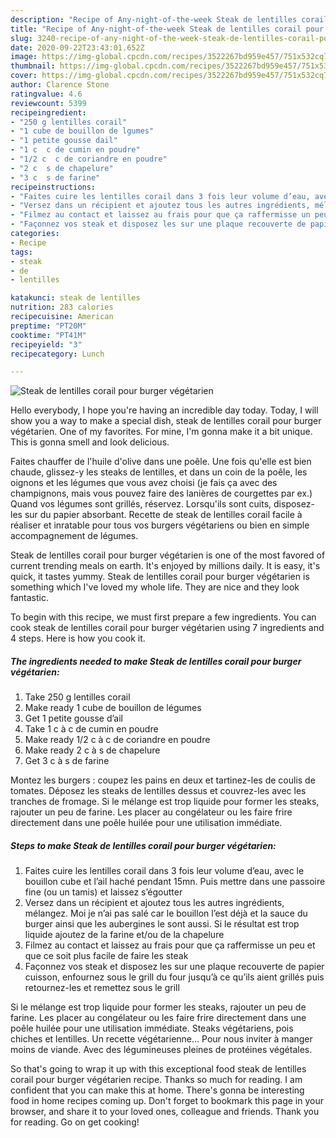 ```yaml
---
description: "Recipe of Any-night-of-the-week Steak de lentilles corail pour burger végétarien"
title: "Recipe of Any-night-of-the-week Steak de lentilles corail pour burger végétarien"
slug: 3240-recipe-of-any-night-of-the-week-steak-de-lentilles-corail-pour-burger-vegetarien
date: 2020-09-22T23:43:01.652Z
image: https://img-global.cpcdn.com/recipes/3522267bd959e457/751x532cq70/steak-de-lentilles-corail-pour-burger-vegetarien-photo-principale-de-la-recette.jpg
thumbnail: https://img-global.cpcdn.com/recipes/3522267bd959e457/751x532cq70/steak-de-lentilles-corail-pour-burger-vegetarien-photo-principale-de-la-recette.jpg
cover: https://img-global.cpcdn.com/recipes/3522267bd959e457/751x532cq70/steak-de-lentilles-corail-pour-burger-vegetarien-photo-principale-de-la-recette.jpg
author: Clarence Stone
ratingvalue: 4.6
reviewcount: 5399
recipeingredient:
- "250 g lentilles corail"
- "1 cube de bouillon de lgumes"
- "1 petite gousse dail"
- "1 c  c de cumin en poudre"
- "1/2 c  c de coriandre en poudre"
- "2 c  s de chapelure"
- "3 c  s de farine"
recipeinstructions:
- "Faites cuire les lentilles corail dans 3 fois leur volume d’eau, avec le bouillon cube et l’ail haché pendant 15mn. Puis mettre dans une passoire fine (ou un tamis) et laissez s’égoutter"
- "Versez dans un récipient et ajoutez tous les autres ingrédients, mélangez. Moi je n’ai pas salé car le bouillon l’est déjà et la sauce du burger ainsi que les aubergines le sont aussi. Si le résultat est trop liquide ajoutez de la farine et/ou de la chapelure"
- "Filmez au contact et laissez au frais pour que ça raffermisse un peu et que ce soit plus facile de faire les steak"
- "Façonnez vos steak et disposez les sur une plaque recouverte de papier cuisson, enfournez sous le grill du four jusqu’à ce qu’ils aient grillés puis retournez-les et remettez sous le grill"
categories:
- Recipe
tags:
- steak
- de
- lentilles

katakunci: steak de lentilles 
nutrition: 283 calories
recipecuisine: American
preptime: "PT20M"
cooktime: "PT41M"
recipeyield: "3"
recipecategory: Lunch

---
```



![Steak de lentilles corail pour burger végétarien](https://img-global.cpcdn.com/recipes/3522267bd959e457/751x532cq70/steak-de-lentilles-corail-pour-burger-vegetarien-photo-principale-de-la-recette.jpg)

Hello everybody, I hope you're having an incredible day today. Today, I will show you a way to make a special dish, steak de lentilles corail pour burger végétarien. One of my favorites. For mine, I'm gonna make it a bit unique. This is gonna smell and look delicious.

Faites chauffer de l&#39;huile d&#39;olive dans une poêle. Une fois qu&#39;elle est bien chaude, glissez-y les steaks de lentilles, et dans un coin de la poêle, les oignons et les légumes que vous avez choisi (je fais ça avec des champignons, mais vous pouvez faire des lanières de courgettes par ex.) Quand vos légumes sont grillés, réservez. Lorsqu&#39;ils sont cuits, disposez-les sur du papier absorbant. Recette de steak de lentilles corail facile à réaliser et inratable pour tous vos burgers végétariens ou bien en simple accompagnement de légumes.

Steak de lentilles corail pour burger végétarien is one of the most favored of current trending meals on earth. It's enjoyed by millions daily. It is easy, it's quick, it tastes yummy. Steak de lentilles corail pour burger végétarien is something which I've loved my whole life. They are nice and they look fantastic.


To begin with this recipe, we must first prepare a few ingredients. You can cook steak de lentilles corail pour burger végétarien using 7 ingredients and 4 steps. Here is how you cook it.

<!--inarticleads1-->

##### The ingredients needed to make Steak de lentilles corail pour burger végétarien:

1. Take 250 g lentilles corail
1. Make ready 1 cube de bouillon de légumes
1. Get 1 petite gousse d’ail
1. Take 1 c à c de cumin en poudre
1. Make ready 1/2 c à c de coriandre en poudre
1. Make ready 2 c à s de chapelure
1. Get 3 c à s de farine


Montez les burgers : coupez les pains en deux et tartinez-les de coulis de tomates. Déposez les steaks de lentilles dessus et couvrez-les avec les tranches de fromage. Si le mélange est trop liquide pour former les steaks, rajouter un peu de farine. Les placer au congélateur ou les faire frire directement dans une poêle huilée pour une utilisation immédiate. 

<!--inarticleads2-->

##### Steps to make Steak de lentilles corail pour burger végétarien:

1. Faites cuire les lentilles corail dans 3 fois leur volume d’eau, avec le bouillon cube et l’ail haché pendant 15mn. Puis mettre dans une passoire fine (ou un tamis) et laissez s’égoutter
1. Versez dans un récipient et ajoutez tous les autres ingrédients, mélangez. Moi je n’ai pas salé car le bouillon l’est déjà et la sauce du burger ainsi que les aubergines le sont aussi. Si le résultat est trop liquide ajoutez de la farine et/ou de la chapelure
1. Filmez au contact et laissez au frais pour que ça raffermisse un peu et que ce soit plus facile de faire les steak
1. Façonnez vos steak et disposez les sur une plaque recouverte de papier cuisson, enfournez sous le grill du four jusqu’à ce qu’ils aient grillés puis retournez-les et remettez sous le grill


Si le mélange est trop liquide pour former les steaks, rajouter un peu de farine. Les placer au congélateur ou les faire frire directement dans une poêle huilée pour une utilisation immédiate. Steaks végétariens, pois chiches et lentilles. Un recette végétarienne… Pour nous inviter à manger moins de viande. Avec des légumineuses pleines de protéines végétales. 

So that's going to wrap it up with this exceptional food steak de lentilles corail pour burger végétarien recipe. Thanks so much for reading. I am confident that you can make this at home. There's gonna be interesting food in home recipes coming up. Don't forget to bookmark this page in your browser, and share it to your loved ones, colleague and friends. Thank you for reading. Go on get cooking!
